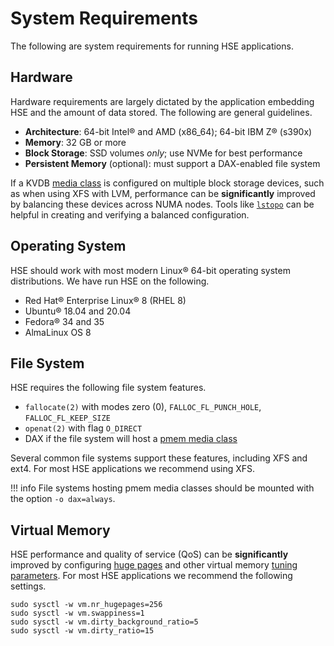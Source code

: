 # System Requirements

The following are system requirements for running HSE applications.


## Hardware

Hardware requirements are largely dictated by the application embedding HSE
and the amount of data stored.  The following are general guidelines.

* **Architecture**: 64-bit Intel&reg; and AMD (x86_64); 64-bit IBM Z&reg; (s390x)
* **Memory**: 32 GB or more
* **Block Storage**: SSD volumes *only*; use NVMe for best performance
* **Persistent Memory** (optional): must support a DAX-enabled file system

If a KVDB [media class](storage.md#media-classes) is configured on multiple
block storage devices, such
as when using XFS with LVM, performance can be **significantly** improved by
balancing these devices across NUMA nodes.
Tools like [`lstopo`](https://linux.die.net/man/1/lstopo) can
be helpful in creating and verifying a balanced configuration.


## Operating System

HSE should work with most modern Linux&reg; 64-bit operating system
distributions.  We have run HSE on the following.

* Red Hat&reg; Enterprise Linux&reg; 8 (RHEL 8)
* Ubuntu&reg; 18.04 and 20.04
* Fedora&reg; 34 and 35
* AlmaLinux OS 8


## File System

HSE requires the following file system features.

* `fallocate(2)` with modes zero (0), `FALLOC_FL_PUNCH_HOLE`,
`FALLOC_FL_KEEP_SIZE`
* `openat(2)` with flag `O_DIRECT`
* DAX if the file system will host a [pmem media class](storage.md#media-classes)

Several common file systems support these features, including XFS and ext4.
For most HSE applications we recommend using XFS.

!!! info
    File systems hosting pmem media classes should be mounted with the
    option `-o dax=always`.


## Virtual Memory

HSE performance and quality of service (QoS) can be **significantly**
improved by configuring
[huge pages](https://www.kernel.org/doc/Documentation/vm/hugetlbpage.txt)
and other virtual memory
[tuning parameters](https://www.kernel.org/doc/Documentation/sysctl/vm.txt).
For most HSE applications we recommend the following settings.

```shell
sudo sysctl -w vm.nr_hugepages=256
sudo sysctl -w vm.swappiness=1
sudo sysctl -w vm.dirty_background_ratio=5
sudo sysctl -w vm.dirty_ratio=15
```
